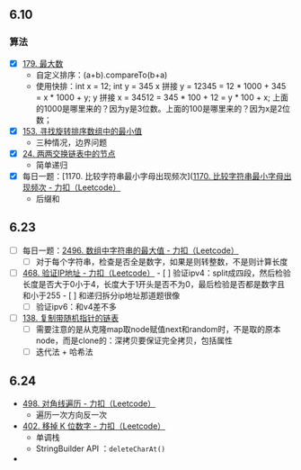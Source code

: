 ## 6.10
### 算法
- [x] [179. 最大数](https://leetcode.cn/problems/largest-number)
	- 自定义排序：(a+b).compareTo(b+a)
	- 使用快排：int x = 12; int y = 345 x 拼接 y = 12345 = 12 * 1000 + 345 = x * 1000 + y; y 拼接 x = 34512 = 345 * 100 + 12 = y * 100 + x; 上面的1000是哪里来的？因为y是3位数。上面的100是哪里来的？因为x是2位数；
- [x] [153. 寻找旋转排序数组中的最小值](https://leetcode.cn/problems/find-minimum-in-rotated-sorted-array)
	- 三种情况，边界问题
- [x] [24. 两两交换链表中的节点](https://leetcode.cn/problems/swap-nodes-in-pairs)
	- 简单递归
- [x] 每日一题：[1170. 比较字符串最小字母出现频次]([1170. 比较字符串最小字母出现频次 - 力扣（Leetcode）](https://leetcode.cn/problems/compare-strings-by-frequency-of-the-smallest-character/)
	- 后缀和

## 6.23
- [ ] 每日一题：[2496. 数组中字符串的最大值 - 力扣（Leetcode）](https://leetcode.cn/problems/maximum-value-of-a-string-in-an-array/description/)
	- [ ] 对于每个字符串，检查是否全是数字，如果是则转整数，不是则计算长度
- [ ] [468. 验证IP地址 - 力扣（Leetcode）](https://leetcode.cn/problems/validate-ip-address/description/)
		- [ ] 验证ipv4：split成四段，然后检验长度是否大于0小于4，长度大于1开头是否不为0，最后检验是否都是数字且和小于255
			- [ ] 和递归拆分ip地址那道题很像
	- [ ] 验证ipv6：和v4差不多
- [ ] [138. 复制带随机指针的链表](https://leetcode.cn/problems/copy-list-with-random-pointer)
	- [ ] 需要注意的是从克隆map取node赋值next和random时，不是取的原本node，而是clone的：深拷贝要保证完全拷贝，包括属性
	- [ ] 迭代法 + 哈希法

## 6.24
- [498. 对角线遍历 - 力扣（Leetcode）](https://leetcode.cn/problems/diagonal-traverse/)
	- 遍历一次方向反一次
- [402. 移掉 K 位数字 - 力扣（Leetcode）](https://leetcode.cn/problems/remove-k-digits/)
	- 单调栈
	- StringBuilder API ：`deleteCharAt()`
- 